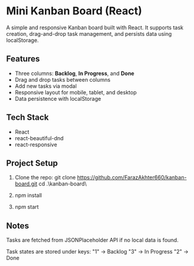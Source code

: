 #  Mini Kanban Board (React)

A simple and responsive Kanban board built with React. It supports task creation, drag-and-drop task management, and persists data using localStorage.

##  Features

- Three columns: **Backlog**, **In Progress**, and **Done**
- Drag and drop tasks between columns
- Add new tasks via modal
- Responsive layout for mobile, tablet, and desktop
- Data persistence with localStorage

##  Tech Stack

- React
- react-beautiful-dnd
- react-responsive

##  Project Setup

1. Clone the repo:
   git clone https://github.com/FarazAkhter660/kanban-board.git
   cd .\kanban-board\

2. npm install

3. npm start

##  Notes

Tasks are fetched from JSONPlaceholder API if no local data is found.

Task states are stored under keys:
"1" → Backlog
"3" → In Progress
"2" → Done